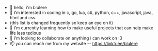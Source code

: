 - 👋 hello, i'm blulere
- 👀 i'm interested in coding in c, go, lua, c#, python, c++, javascript, java, html and css
-    (this list is changed frequently so keep an eye on it)
- 🌱 i'm currently learning how to make useful projects that can help make life less tedious
- 💞️ i'm looking to collaborate on anything i can work on :3
- 📫 you can reach me from my website -- https://linktr.ee/blulere

<!---
BlueBlueTeam/BlueBlueTeam is a ✨ special ✨ repository because its `README.md` (this file) appears on your GitHub profile.
You can click the Preview link to take a look at your changes.
--->
